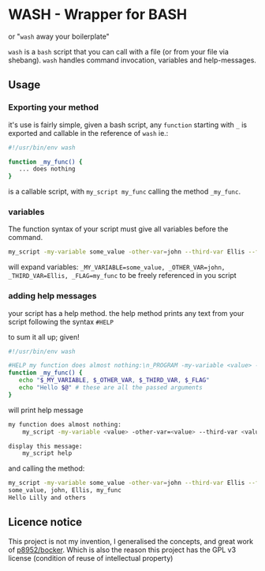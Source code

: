 # WASH - Wrapper for BASH
or "`wash` away your boilerplate"

`wash` is a `bash` script that you can call with a file (or from your file via shebang). `wash` handles command invocation, variables and help-messages.

## Usage
### Exporting your method
it's use is fairly simple, given a bash script, any `function` starting with `_` is exported and callable in the reference of `wash` ie.:
```bash
#!/usr/bin/env wash

function _my_func() {
   ... does nothing
}
```
is a callable script, with `my_script my_func` calling the method `_my_func`.

### variables
The function syntax of your script must give all variables before the command.
```bash
my_script -my-variable some_value -other-var=john --third-var Ellis --flag my_func
```
will expand variables: `_MY_VARIABLE=some_value, _OTHER_VAR=john, _THIRD_VAR=Ellis, _FLAG=my_func`
to be freely referenced in you script

### adding help messages
your script has a help method. the help method prints any text from your script following the syntax `#HELP`

to sum it all up; given!
```bash
#!/usr/bin/env wash

#HELP my function does almost nothing:\n_PROGRAM -my-variable <value> -other-var=<value> -third-var <value> -flag my_func
function _my_func() {
   echo "$_MY_VARIABLE, $_OTHER_VAR, $_THIRD_VAR, $_FLAG"
   echo "Hello $@" # these are all the passed arguments
}
```
will print help message
```bash
my function does almost nothing:
	my_script -my-variable <value> -other-var=<value> --third-var <value> -flag my_func

display this message:
	my_script help

```
and calling the method:
```bash
my_script -my-variable some_value -other-var=john --third-var Ellis --flag my_func Lilly and others
some_value, john, Ellis, my_func
Hello Lilly and others
```


## Licence notice
This project is not my invention, I generalised the concepts, and great work of [p8952/bocker](https://github.com/p8952/bocker).
Which is also the reason this project has the GPL v3 license (condition of reuse of intellectual property)

